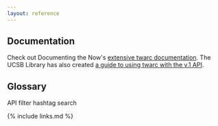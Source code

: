 ```yaml
---
layout: reference
---
```


## Documentation
Check out Documenting the Now's [extensive twarc documentation](https://twarc-project.readthedocs.io/en/latest/).
The UCSB Library has also created [a guide to using twarc with the v.1 API](https://ucsb-collaboratory.github.io/twitter/).
## Glossary

API
filter
hashtag
search


{% include links.md %}
